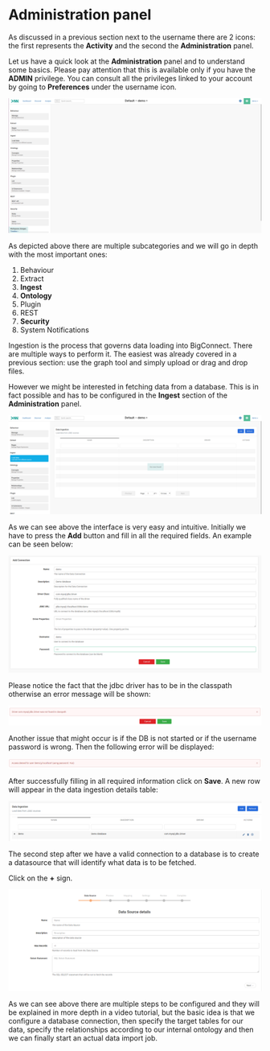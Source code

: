 # Administration panel

As discussed in a previous section next to the username there are 2 icons: the first represents the **Activity** and the second the **Administration** panel.

Let us have a quick look at the **Administration** panel and to understand some basics. Please pay attention that this is available only if you have the **ADMIN** privilege. You can consult all the privileges linked to your account by going to **Preferences** under the username icon.

![](../../.gitbook/assets/image%20%2867%29.png)

As depicted above there are multiple subcategories and we will go in depth with the most important ones:

1. Behaviour  
2. Extract 
3. **Ingest**
4. **Ontology**
5. Plugin
6. REST
7. **Security**
8. System Notifications

Ingestion is the process that governs data loading into BigConnect. There are multiple ways to perform it. The easiest was already covered in a previous section: use the graph tool and simply upload or drag and drop files.

However we might be interested in fetching data from a database. This is in fact possible and has to be configured in the **Ingest** section of the **Administration** panel.

![](../../.gitbook/assets/image%20%2841%29.png)

As we can see above the interface is very easy and intuitive. Initially we have to press the **Add** button and fill in all the required fields. An example can be seen below:

![](../../.gitbook/assets/image%20%2851%29.png)

Please notice the fact that the jdbc driver has to be in the classpath otherwise an error message will be shown:

![](../../.gitbook/assets/image%20%287%29.png)

Another issue that might occur is if the DB is not started or if the username password is wrong. Then the following error will be displayed:

![](../../.gitbook/assets/image%20%2822%29.png)

After successfully filling in all required information click on **Save**. A new row will appear in the data ingestion details table:

![](../../.gitbook/assets/image%20%2852%29.png)

The second step after we have a valid connection to a database is to create a datasource that will identify what data is to be fetched.

Click on the **+** sign.

![](../../.gitbook/assets/image%20%2870%29.png)

As we can see above there are multiple steps to be configured and they will be explained in more depth in a video tutorial, but the basic idea is that we configure a database connection, then specify the target tables for our data, specify the relationships according to our internal ontology and then we can finally start an actual data import job.

